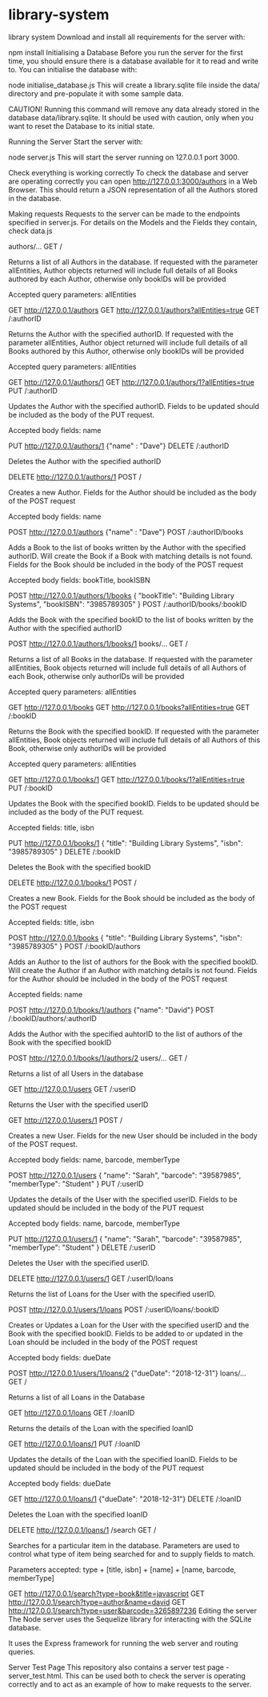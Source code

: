 # library-system
library system 
Download and install all requirements for the server with:

npm install
Initialising a Database
Before you run the server for the first time, you should ensure there is a database available for it to read and write to. You can initialise the database with:

node initialise_database.js
This will create a library.sqlite file inside the data/ directory and pre-populate it with some sample data.

CAUTION! Running this command will remove any data already stored in the database data/library.sqlite. It should be used with caution, only when you want to reset the Database to its initial state.

Running the Server
Start the server with:

node server.js
This will start the server running on 127.0.0.1 port 3000.

Check everything is working correctly
To check the database and server are operating correctly you can open http://127.0.0.1:3000/authors in a Web Browser. This should return a JSON representation of all the Authors stored in the database.

Making requests
Requests to the server can be made to the endpoints specified in server.js. For details on the Models and the Fields they contain, check data.js

authors/...
GET /

Returns a list of all Authors in the database. If requested with the parameter allEntities, Author objects returned will include full details of all Books authored by each Author, otherwise only bookIDs will be provided

Accepted query parameters: allEntities

GET http://127.0.0.1/authors
GET http://127.0.0.1/authors?allEntities=true
GET /:authorID

Returns the Author with the specified authorID. If requested with the parameter allEntities, Author object returned will include full details of all Books authored by this Author, otherwise only bookIDs will be provided

Accepted query parameters: allEntities

GET http://127.0.0.1/authors/1
GET http://127.0.0.1/authors/1?allEntities=true
PUT /:authorID

Updates the Author with the specified authorID. Fields to be updated should be included as the body of the PUT request.

Accepted body fields: name

PUT http://127.0.0.1/authors/1
{"name" : "Dave"}
DELETE /:authorID

Deletes the Author with the specified authorID

DELETE http://127.0.0.1/authors/1
POST /

Creates a new Author. Fields for the Author should be included as the body of the POST request

Accepted body fields: name

POST http://127.0.0.1/authors
{"name" : "Dave"}
POST /:authorID/books

Adds a Book to the list of books written by the Author with the specified authorID. Will create the Book if a Book with matching details is not found. Fields for the Book should be included in the body of the POST request

Accepted body fields: bookTitle, bookISBN

POST http://127.0.0.1/authors/1/books
{
    "bookTitle": "Building Library Systems",
    "bookISBN": "3985789305"
}
POST /:authorID/books/:bookID

Adds the Book with the specified bookID to the list of books written by the Author with the specified authorID

POST http://127.0.0.1/authors/1/books/1
books/...
GET /

Returns a list of all Books in the database. If requested with the parameter allEntities, Book objects returned will include full details of all Authors of each Book, otherwise only authorIDs will be provided

Accepted query parameters: allEntities

GET http://127.0.0.1/books
GET http://127.0.0.1/books?allEntities=true
GET /:bookID

Returns the Book with the specified bookID. If requested with the parameter allEntities, Book objects returned will include full details of all Authors of this Book, otherwise only authorIDs will be provided

Accepted query parameters: allEntities

GET http://127.0.0.1/books/1
GET http://127.0.0.1/books/1?allEntities=true
PUT /:bookID

Updates the Book with the specified bookID. Fields to be updated should be included as the body of the PUT request.

Accepted fields: title, isbn

PUT http://127.0.0.1/books/1
{
    "title": "Building Library Systems",
    "isbn": "3985789305"
}
DELETE /:bookID

Deletes the Book with the specified bookID

DELETE http://127.0.0.1/books/1
POST /

Creates a new Book. Fields for the Book should be included as the body of the POST request

Accepted fields: title, isbn

POST http://127.0.0.1/books
{
    "title": "Building Library Systems",
    "isbn": "3985789305"
}
POST /:bookID/authors

Adds an Author to the list of authors for the Book with the specified bookID. Will create the Author if an Author with matching details is not found. Fields for the Author should be included in the body of the POST request

Accepted fields: name

POST http://127.0.0.1/books/1/authors
{"name": "David"}
POST /:bookID/authors/:authorID

Adds the Author with the specified auhtorID to the list of authors of the Book with the specified bookID

POST http://127.0.0.1/books/1/authors/2
users/...
GET /

Returns a list of all Users in the database

GET http://127.0.0.1/users
GET /:userID

Returns the User with the specified userID

GET http://127.0.0.1/users/1
POST /

Creates a new User. Fields for the new User should be included in the body of the POST request.

Accepted body fields: name, barcode, memberType

POST http://127.0.0.1/users
{
    "name": "Sarah",
    "barcode": "39587985",
    "memberType": "Student"
}
PUT /:userID

Updates the details of the User with the specified userID. Fields to be updated should be included in the body of the PUT request

Accepted body fields: name, barcode, memberType

PUT http://127.0.0.1/users/1
{
    "name": "Sarah",
    "barcode": "39587985",
    "memberType": "Student"
}
DELETE /:userID

Deletes the User with the specified userID.

DELETE http://127.0.0.1/users/1
GET /:userID/loans

Returns the list of Loans for the User with the specified userID.

POST http://127.0.0.1/users/1/loans
POST /:userID/loans/:bookID

Creates or Updates a Loan for the User with the specified userID and the Book with the specified bookID. Fields to be added to or updated in the Loan should be included in the body of the POST request

Accepted body fields: dueDate

POST http://127.0.0.1/users/1/loans/2
{"dueDate": "2018-12-31"}
loans/...
GET /

Returns a list of all Loans in the Database

GET http://127.0.0.1/loans
GET /:loanID

Returns the details of the Loan with the specified loanID

GET http://127.0.0.1/loans/1
PUT /:loanID

Updates the details of the Loan with the specified loanID. Fields to be updated should be included in the body of the PUT request

Accepted body fields: dueDate

GET http://127.0.0.1/loans/1
{"dueDate": "2018-12-31"}
DELETE /:loanID

Deletes the Loan with the specified loanID

DELETE http://127.0.0.1/loans/1
/search
GET /

Searches for a particular item in the database. Parameters are used to control what type of item being searched for and to supply fields to match.

Parameters accepted: type + [title, isbn] + [name] + [name, barcode, memberType]

GET http://127.0.0.1/search?type=book&title=javascript
GET http://127.0.0.1/search?type=author&name=david
GET http://127.0.0.1/search?type=user&barcode=3265897236
Editing the server
The Node server uses the Sequelize library for interacting with the SQLite database.

It uses the Express framework for running the web server and routing queries.

Server Test Page
This repository also contains a server test page - server_test.html. This can be used both to check the server is operating correctly and to act as an example of how to make requests to the server.
